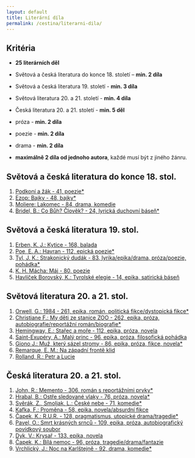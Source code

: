 ```yaml
---
layout: default
title: Literární díla
permalink: /cestina/literarni-dila/
---
```


## Kritéria

- **25 literárních děl**

- Světová a česká literatura do konce 18. století – **min. 2 díla**
- Světová a česká literatura 19. století - **min. 3 díla**
- Světová literatura 20. a 21. století - **min. 4 díla**
- Česká literatura 20. a 21. století - **min. 5 děl**

- próza - **min. 2 díla**
- poezie - **min. 2 díla**
- drama - **min. 2 díla**

- **maximálně 2 díla od
jednoho autora**, každé musí být z jiného žánru.

## Světová a česká literatura do konce 18. stol.

1. [Podkoní a žák - 41, poezie*](./podkoni-a-zak)
2. [Ezop: Bajky - 48, bajky*](./bajky)
3. [Moliere: Lakomec - 84, drama, komedie](./lakomec)
4. [Bridel, B.: Co Bůh? Člověk? - 24, lyrická duchovní báseň*](./co-buh-clovek)


## Světová a česká literatura 19. stol.

1. [Erben, K. J.: Kytice - 168, balada](./kytice)
2. [Poe, E. A.: Havran - 112, epická poezie*](./havran)
3. [Tyl, J. K.: Strakonický dudák - 83, lyrika/epika/drama, próza/poezie, pohádka*](./strakonicky-dudak)
4. [K. H. Mácha: Máj - 80, poezie](./maj)
5. [Havlíček Borovský, K.: Tyrolské elegie - 14, epika, satirická báseň](./tyrolske-elegie)


## Světová literatura 20. a 21. stol.

1. [Orwell, G.: 1984 - 261, epika, román, politická fikce/dystopická fikce*](./1984)
2. [Christiane F.: My děti ze stanice ZOO - 262, epika, próza, autobiografie/reportážní román/biografie*](./my-deti-ze-stanice-zoo)
3. [Hemingway, E.: Stařec a moře - 112, epika, próza, novela](./starec-a-more)
4. [Saint-Exupéry, A.: Malý princ - 96, epika, próza, filosofická pohádka](./maly-princ)
5. [Giono J.: Muž, který sázel stromy - 86, epika, próza, fikce, novela*](./muz-ktery-sazel-stromy)
6. [Remarque, E. M.: Na západní frontě klid](./na-zapadni-fronte-klid)
7. [Rolland, R.: Petr a Lucie](./petr-a-lucie)


## Česká literatura 20. a 21. stol.

1. [John, R.: Memento - 306, román s reportážními prvky*](./memento)
2. [Hrabal, B.: Ostře sledované vlaky - 76, próza, novela*](./ostre-sledovane-vlaky)
3. [Svěrák, Z., Smoljak, L.: České nebe - 71, komedie*](./ceske-nebe)
4. [Kafka, F.: Proměna - 58, epika, novela/absurdní fikce](./promena)
5. [Čapek, K.: R.U.R. - 128, pragmatismus, utopické drama/tragedie*](./rur)
6. [Pavel, O.: Smrt krásných srnců - 109, epika, próza, autobiografický povídkový soubor](./smrt-krasnych-srncu)
7. [Dyk, V.: Krysař - 133, epika, novela](./krysar)
8. [Čapek, K.: Bílá nemoc - 96, próza, tragedie/drama/fantazie](./bila-nemoc)
9. [Vrchlický, J.: Noc na Karlštejně - 92, drama, komedie*](./noc-na-karlstejne)
